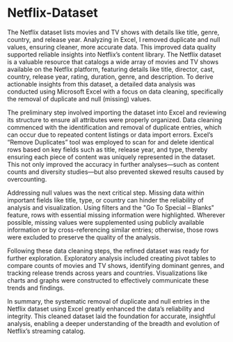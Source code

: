 # Netflix-Dataset
The Netflix dataset lists movies and TV shows with details like title, genre, country, and release year. Analyzing in Excel, I removed duplicate and null values, ensuring cleaner, more accurate data. This improved data quality supported reliable insights into Netflix’s content library.
The Netflix dataset is a valuable resource that catalogs a wide array of movies and TV shows available on the Netflix platform, featuring details like title, director, cast, country, release year, rating, duration, genre, and description. To derive actionable insights from this dataset, a detailed data analysis was conducted using Microsoft Excel with a focus on data cleaning, specifically the removal of duplicate and null (missing) values.

The preliminary step involved importing the dataset into Excel and reviewing its structure to ensure all attributes were properly organized. Data cleaning commenced with the identification and removal of duplicate entries, which can occur due to repeated content listings or data import errors. Excel’s “Remove Duplicates” tool was employed to scan for and delete identical rows based on key fields such as title, release year, and type, thereby ensuring each piece of content was uniquely represented in the dataset. This not only improved the accuracy in further analyses—such as content counts and diversity studies—but also prevented skewed results caused by overcounting.

Addressing null values was the next critical step. Missing data within important fields like title, type, or country can hinder the reliability of analysis and visualization. Using filters and the "Go To Special – Blanks" feature, rows with essential missing information were highlighted. Wherever possible, missing values were supplemented using publicly available information or by cross-referencing similar entries; otherwise, those rows were excluded to preserve the quality of the analysis.

Following these data cleaning steps, the refined dataset was ready for further exploration. Exploratory analysis included creating pivot tables to compare counts of movies and TV shows, identifying dominant genres, and tracking release trends across years and countries. Visualizations like charts and graphs were constructed to effectively communicate these trends and findings.

In summary, the systematic removal of duplicate and null entries in the Netflix dataset using Excel greatly enhanced the data’s reliability and integrity. This cleaned dataset laid the foundation for accurate, insightful analysis, enabling a deeper understanding of the breadth and evolution of Netflix’s streaming catalog.
